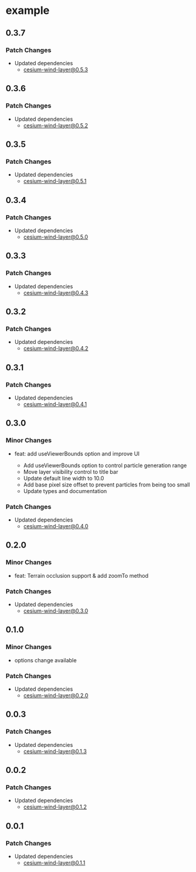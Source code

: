# example

## 0.3.7

### Patch Changes

- Updated dependencies
  - cesium-wind-layer@0.5.3

## 0.3.6

### Patch Changes

- Updated dependencies
  - cesium-wind-layer@0.5.2

## 0.3.5

### Patch Changes

- Updated dependencies
  - cesium-wind-layer@0.5.1

## 0.3.4

### Patch Changes

- Updated dependencies
  - cesium-wind-layer@0.5.0

## 0.3.3

### Patch Changes

- Updated dependencies
  - cesium-wind-layer@0.4.3

## 0.3.2

### Patch Changes

- Updated dependencies
  - cesium-wind-layer@0.4.2

## 0.3.1

### Patch Changes

- Updated dependencies
  - cesium-wind-layer@0.4.1

## 0.3.0

### Minor Changes

- feat: add useViewerBounds option and improve UI

  - Add useViewerBounds option to control particle generation range
  - Move layer visibility control to title bar
  - Update default line width to 10.0
  - Add base pixel size offset to prevent particles from being too small
  - Update types and documentation

### Patch Changes

- Updated dependencies
  - cesium-wind-layer@0.4.0

## 0.2.0

### Minor Changes

- feat: Terrain occlusion support & add zoomTo method

### Patch Changes

- Updated dependencies
  - cesium-wind-layer@0.3.0

## 0.1.0

### Minor Changes

- options change available

### Patch Changes

- Updated dependencies
  - cesium-wind-layer@0.2.0

## 0.0.3

### Patch Changes

- Updated dependencies
  - cesium-wind-layer@0.1.3

## 0.0.2

### Patch Changes

- Updated dependencies
  - cesium-wind-layer@0.1.2

## 0.0.1

### Patch Changes

- Updated dependencies
  - cesium-wind-layer@0.1.1
